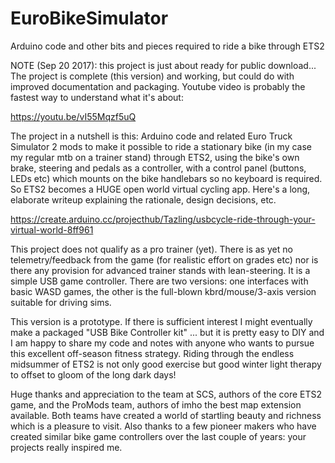 # EuroBikeSimulator
Arduino code and other bits and pieces required to ride a bike through ETS2

NOTE (Sep 20 2017):  this project is just about ready for public download... 
The project is complete (this version) and working, but could do with improved documentation
and packaging.  Youtube video is probably the fastest way to understand what it's about:

https://youtu.be/vI55Mqzf5uQ

The project in a nutshell is this:  Arduino code and related Euro Truck Simulator 2
mods to make it possible to ride a stationary bike (in my case my regular mtb on a trainer stand) through 
ETS2, using the bike's own brake, steering and pedals as a controller, with a control panel (buttons, LEDs 
etc) which mounts on the bike handlebars so no keyboard is required.  So ETS2 becomes a HUGE open world 
virtual cycling app.  Here's a long, elaborate writeup explaining the rationale, design decisions, etc.

https://create.arduino.cc/projecthub/Tazling/usbcycle-ride-through-your-virtual-world-8ff961

This project does not qualify as a pro trainer (yet).  There is as yet no telemetry/feedback from
the game (for realistic effort on grades etc) nor is there any provision for advanced trainer stands
with lean-steering.  It is a simple USB game controller.  There are two versions:  one interfaces with
basic WASD games, the other is the full-blown kbrd/mouse/3-axis version suitable for driving sims.

This version is a prototype.  If there is sufficient interest I might eventually make a packaged 
"USB Bike Controller kit" ... but it is pretty easy to DIY and I am happy to share my code and notes with
anyone who wants to pursue this excellent off-season fitness strategy.  Riding through the endless
midsummer of ETS2 is not only good exercise but good winter light therapy to offset to gloom of the long
dark days!

Huge thanks and appreciation to the team at SCS, authors of the core ETS2 game, and the ProMods team,
authors of imho the best map extension available.  Both teams have created a world of startling beauty
and richness which is a pleasure to visit.  Also thanks to a few pioneer makers who have created similar
bike game controllers over the last couple of years:  your projects really inspired me.
